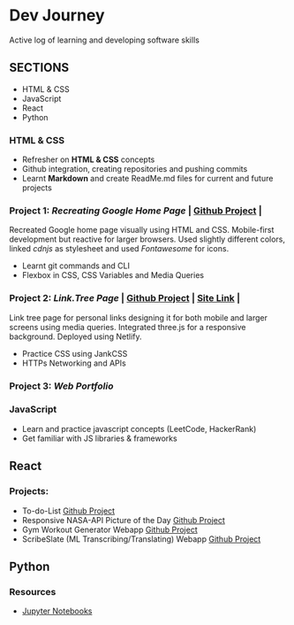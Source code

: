 # Dev Journey

 Active log of learning and developing software skills

## SECTIONS
* HTML & CSS
* JavaScript
* React
* Python

### HTML & CSS 

* Refresher on **HTML & CSS** concepts
* Github integration, creating repositories and pushing commits
* Learnt **Markdown** and create ReadMe.md files for current and future projects

### Project 1: *Recreating Google Home Page*  | [Github Project](https://github.com/VishalV28/HTML-CSS-Demo1) |

Recreated Google home page visually using HTML and CSS. Mobile-first development but reactive for larger browsers. Used slightly different colors, linked *cdnjs* as stylesheet and used *Fontawesome* for icons.

* Learnt git commands and CLI
* Flexbox in CSS, CSS Variables and Media Queries

### Project 2: *Link.Tree Page* | [Github Project](https://github.com/VishalV28/Personal-Link.tree) | [Site Link](https://vlinks.netlify.app/) |

Link tree page for personal links designing it for both mobile and larger screens using media queries. Integrated three.js for a responsive background. Deployed using Netlify. 

* Practice CSS using JankCSS
* HTTPs Networking and APIs

### Project 3: *Web Portfolio*

### JavaScript

* Learn and practice javascript concepts (LeetCode, HackerRank)
* Get familiar with JS libraries & frameworks

## React 
### Projects: 
* To-do-List [Github Project](https://github.com/VishalV28/reactjs-todolist)
* Responsive NASA-API Picture of the Day [Github Project](https://github.com/VishalV28/reactjs-NASA-API)
* Gym Workout Generator Webapp [Github Project](https://github.com/VishalV28/reactjs-Gym-App)
* ScribeSlate (ML Transcribing/Translating) Webapp [Github Project](https://github.com/VishalV28/reactjs-ML-Transcribe)


## Python

### Resources
* [Jupyter Notebooks](https://github.com/jupyter/jupyter/wiki)
